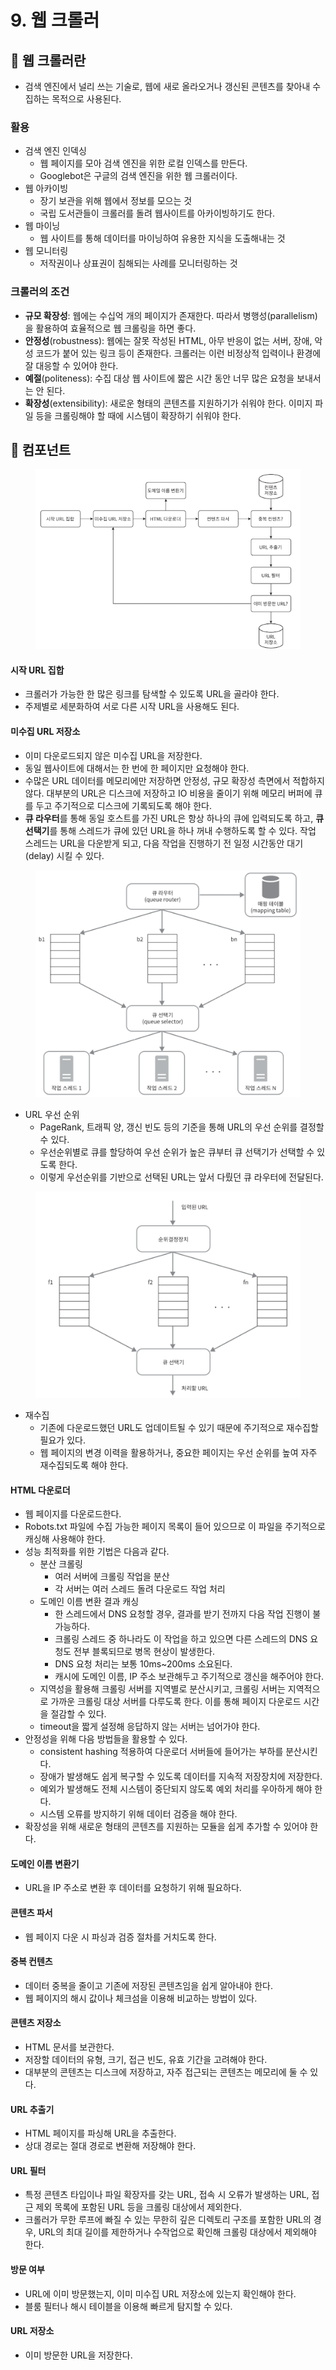 # 9. 웹 크롤러

## 💬 웹 크롤러란

* 검색 엔진에서 널리 쓰는 기술로, 웹에 새로 올라오거나 갱신된 콘텐츠를 찾아내 수집하는 목적으로 사용된다.

### 활용

* 검색 엔진 인덱싱
  * 웹 페이지를 모아 검색 엔진을 위한 로컬 인덱스를 만든다.
  * Googlebot은 구글의 검색 엔진을 위한 웹 크롤러이다.
* 웹 아카이빙
  * 장기 보관을 위해 웹에서 정보를 모으는 것
  * 국립 도서관들이 크롤러를 돌려 웹사이트를 아카이빙하기도 한다.
* 웹 마이닝
  * 웹 사이트를 통해 데이터를 마이닝하여 유용한 지식을 도출해내는 것
* 웹 모니터링
  * 저작권이나 상표권이 침해되는 사례를 모니터링하는 것

### 크롤러의 조건

* **규모 확장성**: 웹에는 수십억 개의 페이지가 존재한다. 따라서 병행성(parallelism)을 활용하여 효율적으로 웹 크롤링을 하면 좋다.
* **안정성**(robustness): 웹에는 잘못 작성된 HTML, 아무 반응이 없는 서버, 장애, 악성 코드가 붙어 있는 링크 등이 존재한다. 크롤러는 이런 비정상적 입력이나 환경에 잘 대응할 수 있어야 한다.
* **예절**(politeness): 수집 대상 웹 사이트에 짧은 시간 동안 너무 많은 요청을 보내서는 안 된다.
* **확장성**(extensibility): 새로운 형태의 콘텐츠를 지원하기가 쉬워야 한다. 이미지 파일 등을 크롤링해야 할 때에 시스템이 확장하기 쉬워야 한다.

## 💬 컴포넌트

<figure><img src="../.gitbook/assets/image (38).png" alt=""><figcaption></figcaption></figure>

#### 시작 URL 집합

* 크롤러가 가능한 한 많은 링크를 탐색할 수 있도록 URL을 골라야 한다.
* 주제별로 세분화하여 서로 다른 시작 URL을 사용해도 된다.

#### 미수집 URL 저장소

* 이미 다운로드되지 않은 미수집 URL을 저장한다.
* 동일 웹사이트에 대해서는 한 번에 한 페이지만 요청해야 한다.
* 수많은 URL 데이터를 메모리에만 저장하면 안정성, 규모 확장성 측면에서 적합하지 않다. 대부분의 URL은 디스크에 저장하고 IO 비용을 줄이기 위해 메모리 버퍼에 큐를 두고 주기적으로 디스크에 기록되도록 해야 한다.
* **큐 라우터**를 통해 동일 호스트를 가진 URL은 항상 하나의 큐에 입력되도록 하고, **큐 선택기**를 통해 스레드가 큐에 있던 URL을 하나 꺼내 수행하도록 할 수 있다. 작업 스레드는 URL을 다운받게 되고, 다음 작업을 진행하기 전 일정 시간동안 대기(delay) 시킬 수 있다.

<figure><img src="../.gitbook/assets/image (39).png" alt=""><figcaption></figcaption></figure>

* URL 우선 순위
  * PageRank, 트래픽 양, 갱신 빈도 등의 기준을 통해 URL의 우선 순위를 결정할 수 있다.
  * 우선순위별로 큐를 할당하여 우선 순위가 높은 큐부터 큐 선택기가 선택할 수 있도록 한다.
  * 이렇게 우선순위를 기반으로 선택된 URL는 앞서 다뤘던 큐 라우터에 전달된다.

<figure><img src="../.gitbook/assets/image (41).png" alt=""><figcaption></figcaption></figure>

* 재수집
  * 기존에 다운로드했던 URL도 업데이트될 수 있기 때문에 주기적으로 재수집할 필요가 있다.
  * 웹 페이지의 변경 이력을 활용하거나, 중요한 페이지는 우선 순위를 높여 자주 재수집되도록 해야 한다.

#### HTML 다운로더

* 웹 페이지를 다운로드한다.
* Robots.txt 파일에 수집 가능한 페이지 목록이 들어 있으므로 이 파일을 주기적으로 캐싱해 사용해야 한다.
* 성능 최적화를 위한 기법은 다음과 같다.
  * 분산 크롤링
    * 여러 서버에 크롤링 작업을 분산
    * 각 서버는 여러 스레드 돌려 다운로드 작업 처리
  * 도메인 이름 변환 결과 캐싱
    * 한 스레드에서 DNS 요청할 경우, 결과를 받기 전까지 다음 작업 진행이 불가능하다.
    * 크롤링 스레드 중 하나라도 이 작업을 하고 있으면 다른 스레드의 DNS 요청도 전부 블록되므로 병목 현상이 발생한다.
    * DNS 요청 처리는 보통 10ms\~200ms 소요된다.
    * 캐시에 도메인 이름, IP 주소 보관해두고 주기적으로 갱신을 해주어야 한다.
  * 지역성을 활용해 크롤링 서버를 지역별로 분산시키고, 크롤링 서버는 지역적으로 가까운 크롤링 대상 서버를 다루도록 한다. 이를 통해 페이지 다운로드 시간을 절감할 수 있다.
  * timeout을 짧게 설정해 응답하지 않는 서버는 넘어가야 한다.
* 안정성을 위해 다음 방법들을 활용할 수 있다.
  * &#x20;consistent hashing 적용하여 다운로더 서버들에 들어가는 부하를 분산시킨다.
  * 장애가 발생해도 쉽게 복구할 수 있도록 데이터를 지속적 저장장치에 저장한다.
  * 예외가 발생해도 전체 시스템이 중단되지 않도록 예외 처리를 우아하게 해야 한다.
  * 시스템 오류를 방지하기 위해 데이터 검증을 해야 한다.
* 확장성을 위해 새로운 형태의 콘텐츠를 지원하는 모듈을 쉽게 추가할 수 있어야 한다.

#### 도메인 이름 변환기

* URL을 IP 주소로 변환 후 데이터를 요청하기 위해 필요하다.

#### 콘텐츠 파서

* 웹 페이지 다운 시 파싱과 검증 절차를 거치도록 한다.

#### 중복 컨텐츠

* 데이터 중복을 줄이고 기존에 저장된 콘텐츠임을 쉽게 알아내야 한다.
* 웹 페이지의 해시 값이나 체크섬을 이용해 비교하는 방법이 있다.

#### 콘텐츠 저장소

* HTML 문서를 보관한다.
* 저장할 데이터의 유형, 크기, 접근 빈도, 유효 기간을 고려해야 한다.
* 대부분의 콘텐츠는 디스크에 저장하고, 자주 접근되는 콘텐츠는 메모리에 둘 수 있다.

#### URL 추출기

* HTML 페이지를 파싱해 URL을 추출한다.
* 상대 경로는 절대 경로로 변환해 저장해야 한다.

#### URL 필터

* 특정 콘텐츠 타입이나 파일 확장자를 갖는 URL, 접속 시 오류가 발생하는 URL, 접근 제외 목록에 포함된 URL 등을 크롤링 대상에서 제외한다.
* 크롤러가 무한 루프에 빠질 수 있는 무한히 깊은 디렉토리 구조를 포함한 URL의 경우, URL의 최대 길이를 제한하거나 수작업으로 확인해 크롤링 대상에서 제외해야 한다.

#### 방문 여부

* URL에 이미 방문했는지, 이미 미수집 URL 저장소에 있는지 확인해야 한다.
* 블룸 필터나 해시 테이블을 이용해 빠르게 탐지할 수 있다.

#### URL 저장소

* 이미 방문한 URL을 저장한다.
